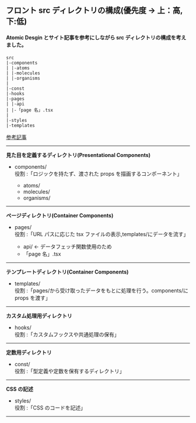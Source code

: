 ## フロント src ディレクトリの構成(優先度 → 上：高,下:低)

#### Atomic Desgin とサイト記事を参考にしながら src ディレクトリの構成を考えました。

```
src
|-components
| |-atoms
| |-molecules
| |-organisms
|
|-const
|-hooks
|-pages
| |-api
| |-「page 名」.tsx
|
|-styles
|-templates
```

[参考記事](https://maku.blog/p/4is2ahp/)

---

**見た目を定義するディレクトリ(Presentational Components)**

- components/  
  役割 :「ロジックを持たず、渡された props を描画するコンポーネント」

  - atoms/
  - molecules/
  - organisms/

---

**ページディレクトリ(Container Components)**

- pages/  
  役割 :「URL パスに応じた tsx ファイルの表示,templates/にデータを流す」

  - api/ ← データフェッチ関数使用のため
  - 「page 名」.tsx

---

**テンプレートディレクトリ(Container Components)**

- templates/  
  役割 :「pages/から受け取ったデータをもとに処理を行う。components/に props を渡す」

---

**カスタム処理用ディレクトリ**

- hooks/  
  役割 :「カスタムフックスや共通処理の保有」

---

**定数用ディレクトリ**

- const/  
  役割 :「型定義や定数を保有するディレクトリ」

---

**CSS の記述**

- styles/  
  役割 :「CSS のコードを記述」

---
